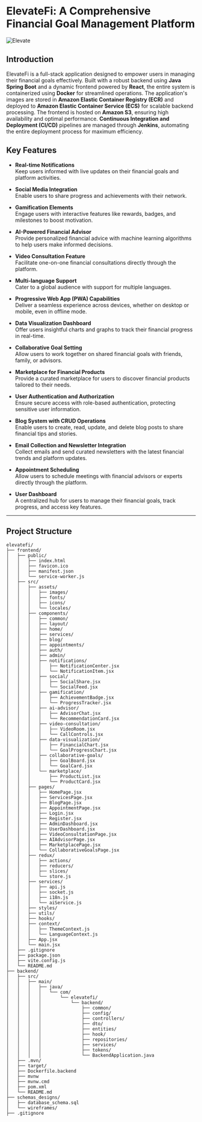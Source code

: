 # ElevateFi: A Comprehensive Financial Goal Management Platform

![Elevate](https://static1.squarespace.com/static/589c9693f5e2314b231680e5/t/654e7c08d313c21e90ff54ee/1722989455844/)

## Introduction

ElevateFi is a full-stack application designed to empower users in managing their financial goals effectively. Built with a robust backend using **Java Spring Boot** and a dynamic frontend powered by **React**, the entire system is containerized using **Docker** for streamlined operations. The application's images are stored in **Amazon Elastic Container Registry (ECR)** and deployed to **Amazon Elastic Container Service (ECS)** for scalable backend processing. The frontend is hosted on **Amazon S3**, ensuring high availability and optimal performance. **Continuous Integration and Deployment (CI/CD)** pipelines are managed through **Jenkins**, automating the entire deployment process for maximum efficiency.

## Key Features

- **Real-time Notifications**  
  Keep users informed with live updates on their financial goals and platform activities.
  
- **Social Media Integration**  
  Enable users to share progress and achievements with their network.

- **Gamification Elements**  
  Engage users with interactive features like rewards, badges, and milestones to boost motivation.

- **AI-Powered Financial Advisor**  
  Provide personalized financial advice with machine learning algorithms to help users make informed decisions.

- **Video Consultation Feature**  
  Facilitate one-on-one financial consultations directly through the platform.

- **Multi-language Support**  
  Cater to a global audience with support for multiple languages.

- **Progressive Web App (PWA) Capabilities**  
  Deliver a seamless experience across devices, whether on desktop or mobile, even in offline mode.

- **Data Visualization Dashboard**  
  Offer users insightful charts and graphs to track their financial progress in real-time.

- **Collaborative Goal Setting**  
  Allow users to work together on shared financial goals with friends, family, or advisors.

- **Marketplace for Financial Products**  
  Provide a curated marketplace for users to discover financial products tailored to their needs.

- **User Authentication and Authorization**  
  Ensure secure access with role-based authentication, protecting sensitive user information.

- **Blog System with CRUD Operations**  
  Enable users to create, read, update, and delete blog posts to share financial tips and stories.

- **Email Collection and Newsletter Integration**  
  Collect emails and send curated newsletters with the latest financial trends and platform updates.

- **Appointment Scheduling**  
  Allow users to schedule meetings with financial advisors or experts directly through the platform.

- **User Dashboard**  
  A centralized hub for users to manage their financial goals, track progress, and access key features.

---

## Project Structure

```plaintext
elevatefi/
├── frontend/
│   ├── public/
│   │   ├── index.html
│   │   ├── favicon.ico
│   │   ├── manifest.json
│   │   └── service-worker.js
│   ├── src/
│   │   ├── assets/
│   │   │   ├── images/
│   │   │   ├── fonts/
│   │   │   ├── icons/
│   │   │   └── locales/
│   │   ├── components/
│   │   │   ├── common/
│   │   │   ├── layout/
│   │   │   ├── home/
│   │   │   ├── services/
│   │   │   ├── blog/
│   │   │   ├── appointments/
│   │   │   ├── auth/
│   │   │   ├── admin/
│   │   │   ├── notifications/
│   │   │   │   ├── NotificationCenter.jsx
│   │   │   │   └── NotificationItem.jsx
│   │   │   ├── social/
│   │   │   │   ├── SocialShare.jsx
│   │   │   │   └── SocialFeed.jsx
│   │   │   ├── gamification/
│   │   │   │   ├── AchievementBadge.jsx
│   │   │   │   └── ProgressTracker.jsx
│   │   │   ├── ai-advisor/
│   │   │   │   ├── AdvisorChat.jsx
│   │   │   │   └── RecommendationCard.jsx
│   │   │   ├── video-consultation/
│   │   │   │   ├── VideoRoom.jsx
│   │   │   │   └── CallControls.jsx
│   │   │   ├── data-visualization/
│   │   │   │   ├── FinancialChart.jsx
│   │   │   │   └── GoalProgressChart.jsx
│   │   │   ├── collaborative-goals/
│   │   │   │   ├── GoalBoard.jsx
│   │   │   │   └── GoalCard.jsx
│   │   │   └── marketplace/
│   │   │       ├── ProductList.jsx
│   │   │       └── ProductCard.jsx
│   │   ├── pages/
│   │   │   ├── HomePage.jsx
│   │   │   ├── ServicesPage.jsx
│   │   │   ├── BlogPage.jsx
│   │   │   ├── AppointmentPage.jsx
│   │   │   ├── Login.jsx
│   │   │   ├── Register.jsx
│   │   │   ├── AdminDashboard.jsx
│   │   │   ├── UserDashboard.jsx
│   │   │   ├── VideoConsultationPage.jsx
│   │   │   ├── AIAdvisorPage.jsx
│   │   │   ├── MarketplacePage.jsx
│   │   │   └── CollaborativeGoalsPage.jsx
│   │   ├── redux/
│   │   │   ├── actions/
│   │   │   ├── reducers/
│   │   │   ├── slices/
│   │   │   └── store.js
│   │   ├── services/
│   │   │   ├── api.js
│   │   │   ├── socket.js
│   │   │   ├── i18n.js
│   │   │   └── aiService.js
│   │   ├── styles/
│   │   ├── utils/
│   │   ├── hooks/
│   │   ├── context/
│   │   │   ├── ThemeContext.js
│   │   │   └── LanguageContext.js
│   │   ├── App.jsx
│   │   └── main.jsx
│   ├── .gitignore
│   ├── package.json
│   ├── vite.config.js
│   └── README.md
├── backend/
│   ├── src/
│   │   ├── main/
│   │   │   ├── java/
│   │   │   │   └── com/
│   │   │   │       └── elevatefi/
│   │   │   │           └── backend/
│   │   │   │               ├── common/
│   │   │   │               ├── config/
│   │   │   │               ├── controllers/
│   │   │   │               ├── dto/
│   │   │   │               ├── entities/
│   │   │   │               ├── hook/
│   │   │   │               ├── repositories/
│   │   │   │               ├── services/
│   │   │   │               ├── tokens/
│   │   │   │               └── BackendApplication.java
│   ├── .mvn/
│   ├── target/
│   ├── Dockerfile.backend
│   ├── mvnw
│   ├── mvnw.cmd
│   ├── pom.xml
│   └── README.md
├── schemas_designs/
│   ├── database_schema.sql
│   └── wireframes/
├── .gitignore
```
